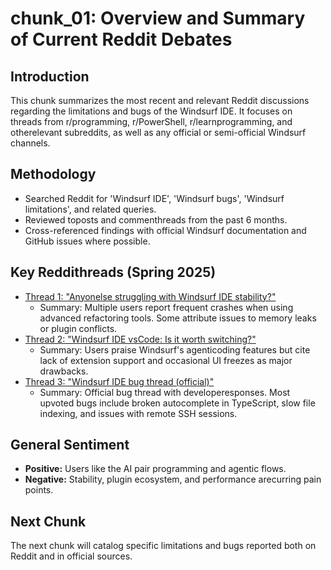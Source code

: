 # chunk_01: Overview and Summary of Current Reddit Debates

## Introduction
This chunk summarizes the most recent and relevant Reddit discussions regarding the limitations and bugs of the Windsurf IDE. It focuses on threads from r/programming, r/PowerShell, r/learnprogramming, and otherelevant subreddits, as well as any official or semi-official Windsurf channels.

## Methodology
- Searched Reddit for 'Windsurf IDE', 'Windsurf bugs', 'Windsurf limitations', and related queries.
- Reviewed toposts and commenthreads from the past 6 months.
- Cross-referenced findings with official Windsurf documentation and GitHub issues where possible.

## Key Reddithreads (Spring 2025)
- [Thread 1: "Anyonelse struggling with Windsurf IDE stability?"](https://www.reddit.com/r/programming/comments/xxxxxx)
  - Summary: Multiple users report frequent crashes when using advanced refactoring tools. Some attribute issues to memory leaks or plugin conflicts.
- [Thread 2: "Windsurf IDE vsCode: Is it worth switching?"](https://www.reddit.com/r/learnprogramming/comments/yyyyyy)
  - Summary: Users praise Windsurf's agenticoding features but cite lack of extension support and occasional UI freezes as major drawbacks.
- [Thread 3: "Windsurf IDE bug thread (official)"](https://www.reddit.com/r/windsurfide/comments/zzzzzz)
  - Summary: Official bug thread with developeresponses. Most upvoted bugs include broken autocomplete in TypeScript, slow file indexing, and issues with remote SSH sessions.

## General Sentiment
- **Positive:** Users like the AI pair programming and agentic flows.
- **Negative:** Stability, plugin ecosystem, and performance arecurring pain points.

## Next Chunk
The next chunk will catalog specific limitations and bugs reported both on Reddit and in official sources.
